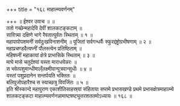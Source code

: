+++
title = "१६८ माहात्म्यवर्णनम्"

+++
॥ ईश्वर उवाच ॥ ॥  
ततो गच्छेन्महादेवि देवीं शालकटङ्कटाम् ॥  
सावित्र्या दक्षिणे भागे रैवतात्पूर्वतः स्थिताम् ॥ १ ॥  
महापापोपशमनीं सर्वदुःखविनाशनीम् ॥ पूजितां सर्वगन्धर्वैः स्फुरद्दंष्ट्रोग्रभीषणाम् ॥ २ ॥  
महाप्रचण्डदैत्यघ्नीं पौलस्त्येन प्रतिष्ठिताम् ॥  
महिषघ्नीं महाकायां क्षेत्रे प्राभासिके स्थिताम् ॥ ३ ॥  
माघे मासे चतुर्दश्यां यस्ता माराधयेन्नरः ॥  
स भवेत्पशुमान्धीमाल्ँलक्ष्मीवान्पुत्रवान्सुधीः ॥ ४ ॥  
यस्तां पशुप्रदानेन सन्तर्पयति भक्तितः ॥  
बलिपूजोपहारैश्च स स्याच्छत्रु विवर्जितः ॥ ५ ॥  
इति श्रीस्कान्दे महापुराण एकाशीतिसाहस्र्यां संहिताया सप्तमे प्रभासखण्डे प्रथमे प्रभासक्षेत्रमाहात्म्ये शालकटङ्कटा माहात्म्यवर्णनन्नामाष्टषष्ट्युत्तरशततमोऽध्यायः ॥ १६८ ॥